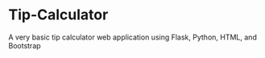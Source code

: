 # Tip-Calculator
A very basic tip calculator web application using Flask, Python, HTML, and Bootstrap
